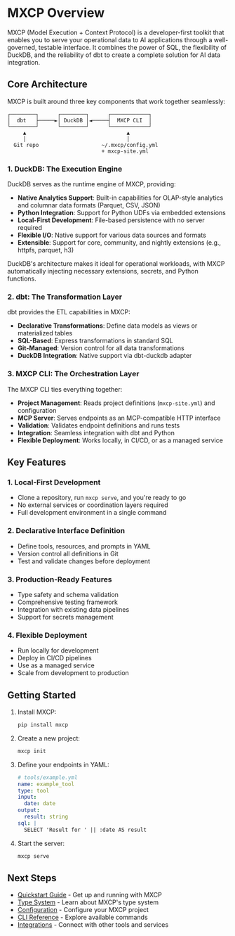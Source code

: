 # MXCP Overview

MXCP (Model Execution + Context Protocol) is a developer-first toolkit that enables you to serve your operational data to AI applications through a well-governed, testable interface. It combines the power of SQL, the flexibility of DuckDB, and the reliability of dbt to create a complete solution for AI data integration.

## Core Architecture

MXCP is built around three key components that work together seamlessly:

```
┌────────┐      ┌────────┐      ┌────────────┐
│  dbt   ├─────►│ DuckDB │◄─────┤  MXCP CLI  │
└────────┘      └────────┘      └────────────┘
     ▲                                ▲
     │                                │
  Git repo                    ~/.mxcp/config.yml
                              + mxcp-site.yml
```

### 1. DuckDB: The Execution Engine

DuckDB serves as the runtime engine of MXCP, providing:

- **Native Analytics Support**: Built-in capabilities for OLAP-style analytics and columnar data formats (Parquet, CSV, JSON)
- **Python Integration**: Support for Python UDFs via embedded extensions
- **Local-First Development**: File-based persistence with no server required
- **Flexible I/O**: Native support for various data sources and formats
- **Extensible**: Support for core, community, and nightly extensions (e.g., httpfs, parquet, h3)

DuckDB's architecture makes it ideal for operational workloads, with MXCP automatically injecting necessary extensions, secrets, and Python functions.

### 2. dbt: The Transformation Layer

dbt provides the ETL capabilities in MXCP:

- **Declarative Transformations**: Define data models as views or materialized tables
- **SQL-Based**: Express transformations in standard SQL
- **Git-Managed**: Version control for all data transformations
- **DuckDB Integration**: Native support via dbt-duckdb adapter

### 3. MXCP CLI: The Orchestration Layer

The MXCP CLI ties everything together:

- **Project Management**: Reads project definitions (`mxcp-site.yml`) and configuration
- **MCP Server**: Serves endpoints as an MCP-compatible HTTP interface
- **Validation**: Validates endpoint definitions and runs tests
- **Integration**: Seamless integration with dbt and Python
- **Flexible Deployment**: Works locally, in CI/CD, or as a managed service

## Key Features

### 1. Local-First Development

- Clone a repository, run `mxcp serve`, and you're ready to go
- No external services or coordination layers required
- Full development environment in a single command

### 2. Declarative Interface Definition

- Define tools, resources, and prompts in YAML
- Version control all definitions in Git
- Test and validate changes before deployment

### 3. Production-Ready Features

- Type safety and schema validation
- Comprehensive testing framework
- Integration with existing data pipelines
- Support for secrets management

### 4. Flexible Deployment

- Run locally for development
- Deploy in CI/CD pipelines
- Use as a managed service
- Scale from development to production

## Getting Started

1. Install MXCP:
   ```bash
   pip install mxcp
   ```

2. Create a new project:
   ```bash
   mxcp init
   ```

3. Define your endpoints in YAML:
   ```yaml
   # tools/example.yml
   name: example_tool
   type: tool
   input:
     date: date
   output:
     result: string
   sql: |
     SELECT 'Result for ' || :date AS result
   ```

4. Start the server:
   ```bash
   mxcp serve
   ```

## Next Steps

- [Quickstart Guide](quickstart.md) - Get up and running with MXCP
- [Type System](type-system.md) - Learn about MXCP's type system
- [Configuration](configuration.md) - Configure your MXCP project
- [CLI Reference](cli.md) - Explore available commands
- [Integrations](integrations.md) - Connect with other tools and services 